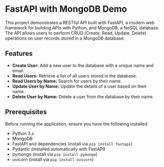 <h1>FastAPI with MongoDB Demo</h1>
    <p>This project demonstrates a RESTful API built with FastAPI, a modern web framework for building APIs with Python, and MongoDB, a NoSQL database. The API allows users to perform CRUD (Create, Read, Update, Delete) operations on user records stored in a MongoDB database.</p>
    
<h2>Features</h2>
    <ul>
        <li><strong>Create User:</strong> Add a new user to the database with a unique name and email.</li>
        <li><strong>Read Users:</strong> Retrieve a list of all users stored in the database.</li>
        <li><strong>Read Users by Name:</strong> Search for users by their name.</li>
        <li><strong>Update User by Name:</strong> Update the details of a user based on their name.</li>
        <li><strong>Delete User by Name:</strong> Delete a user from the database by their name.</li>
    </ul>
    
<h2>Prerequisites</h2>
    <p>Before running the application, ensure you have the following installed:</p>
    <ul>
        <li>Python 3.x</li>
        <li>MongoDB</li>
        <li>FastAPI and dependencies (install via <code>pip install fastapi</code>)</li>
        <li>Pydantic (installed automatically with FastAPI)</li>
        <li>pymongo (install via <code>pip install pymongo</code>)</li>
        <li>uvicorn (install via <code>pip install uvicorn</code>)</li>
    </ul>
